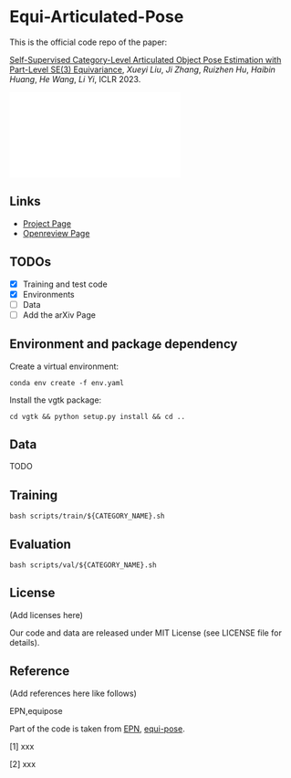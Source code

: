 # Equi-Articulated-Pose

This is the official code repo of the paper:

[Self-Supervised Category-Level Articulated Object Pose Estimation with Part-Level SE(3) Equivariance](https://equi-articulated-pose.github.io/), *Xueyi Liu*, *Ji Zhang*, *Ruizhen Hu*, *Haibin Huang*, *He Wang*, *Li Yi*, ICLR 2023.

![overall_pipeline](./assets/overall-pipeline-z.pdf)

## Links

- [Project Page](https://equi-articulated-pose.github.io/)
- [Openreview Page](https://openreview.net/forum?id=20GtJ6hIaPA)

## TODOs

- [x] Training and test code
- [x] Environments
- [ ] Data
- [ ] Add the arXiv Page

## Environment and package dependency

Create a virtual environment: 
```shell
conda env create -f env.yaml
```

Install the vgtk package:
```shell
cd vgtk && python setup.py install && cd ..
```

## Data

TODO

## Training

```shell
bash scripts/train/${CATEGORY_NAME}.sh
```

## Evaluation

```shell
bash scripts/val/${CATEGORY_NAME}.sh
```


## License

(Add licenses here)

Our code and data are released under MIT License (see LICENSE file for details).


## Reference

(Add references here like follows)

EPN,equipose

Part of the code is taken from [EPN](https://github.com/SimingYan/HPNet), [equi-pose](https://github.com/lingxiaoli94/SPFN).

[1] xxx

[2] xxx

